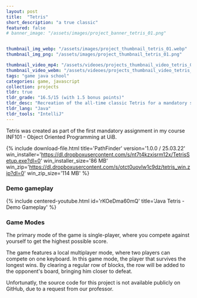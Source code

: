 ```yaml
---
layout: post
title:  "Tetris"
short_description: "a true classic"
featured: false
# banner_image: "/assets/images/project_banner_tetris_01.png"


thumbnail_img_webp: "/assets/images/project_thumbnail_tetris_01.webp"
thumbnail_img_png: "/assets/images/project_thumbnail_tetris_01.png"

thumbnail_video_mp4: "/assets/videoes/projects_thumbnail_video_tetris_01.mp4"
thumbnail_video_webm: "/assets/videoes/projects_thumbnail_video_tetris_01.webm"
tags: "game java school"
categories: game, javascript
collection: projects
tldr: true
tldr_grade: "16.5/15 (with 1.5 bonus points)"
tldr_desc: "Recreation of the all-time classic Tetris for a mandatory school assignment"
tldr_lang: "Java"
tldr_tools: "IntelliJ"
---
```

Tetris was created as part of the first mandatory assignment in my course INF101 - Object Oriented Programming at UiB.


{% include download-file.html 
    title='PathFinder' version='1.0.0 / 25.03.22'
    win_installer='https://dl.dropboxusercontent.com/s/nt7t4kzxisrm12x/TetrisSetup.exe?dl=0' win_installer_size='86 MB'
    win_zip='https://dl.dropboxusercontent.com/s/otct0uovlw1c9dz/tetris_win.zip?dl=0' win_zip_size='114 MB'
%}

### Demo gameplay

{% include centered-youtube.html 
    id='rKOeDma60mQ'
    title='Java Tetris - Demo Gameplay'
%}


### Game Modes

The primary mode of the game is single-player, where you compete against yourself to get the highest possible score.

The game features a local multiplayer mode, where two players can compete on one keyboard. In this game mode, the player that survives the longest wins. By clearing a regular row of blocks, the row will be added to the opponent's board, bringing him closer to defeat.

Unfortunatly, the source code for this project is not available publicly on GitHub, due to a request from our professor.